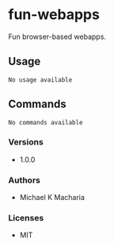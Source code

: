 # fun-webapps

Fun browser-based webapps.

## Usage

```
No usage available
```

## Commands

```
No commands available
```

### Versions

- 1.0.0

### Authors

- Michael K Macharia

### Licenses

- MIT
